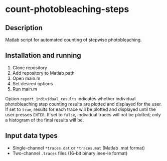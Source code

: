 # count-photobleaching-steps

## Description
Matlab script for automated counting of stepwise photobleaching.

## Installation and running
1. Clone repository
2. Add repository to Matlab path
3. Open main.m
4. Set desired options
5. Run main.m

Option `report_individual_results` indicates whether individual photobleaching step counting results are plotted and displayed for the user.  If set to `true`, results for each trace will be plotted and displayed until the user presses `ENTER`.  If set to `false`, individual traces will not be plotted; only a histogram of the final results will be.

## Input data types
- Single-channel `*traces.dat` or `*traces.mat` (Matlab .mat format)
- Two-channel `.traces` files (16-bit binary ieee-le format)

